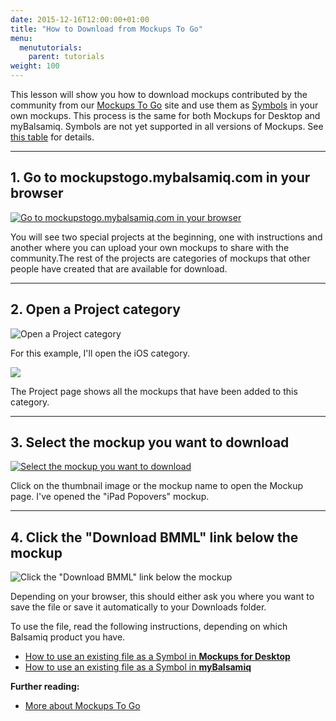 ```yaml
---
date: 2015-12-16T12:00:00+01:00
title: "How to Download from Mockups To Go"
menu:
  menututorials:
    parent: tutorials
weight: 100
---
```


This lesson will show you how to download mockups contributed by the community from our [Mockups To Go](https://mockupstogo.mybalsamiq.com) site and use them as [Symbols](https://docs.balsamiq.com/desktop/symbols/) in your own mockups. This process is the same for both Mockups for Desktop and myBalsamiq. Symbols are not yet supported in all versions of Mockups. See [this table](https://balsamiq.com/products/compare/) for details.

* * *

## 1\. Go to mockupstogo.mybalsamiq.com in your browser

[![Go to mockupstogo.mybalsamiq.com in your browser](https://media.balsamiq.com/img/support/guides/How_to_Download_from_Mockups_To_Go/media_1380038358834.png)](https://media.balsamiq.com/img/support/guides/How_to_Download_from_Mockups_To_Go/media_1380038358834_lg.png "1\. Go to mockupstogo.mybalsamiq.com in your browser")

You will see two special projects at the beginning, one with instructions and another where you can upload your own mockups to share with the community.The rest of the projects are categories of mockups that other people have created that are available for download.

* * *

## 2\. Open a Project category

![Open a Project category](https://media.balsamiq.com/img/support/guides/How_to_Download_from_Mockups_To_Go/media_1380038638219.png)

For this example, I'll open the iOS category.

[![](https://media.balsamiq.com/img/support/guides/How_to_Download_from_Mockups_To_Go/media_1380038693574.png)](https://media.balsamiq.com/img/support/guides/How_to_Download_from_Mockups_To_Go/media_1380038693574_lg.png "2\. ")

The Project page shows all the mockups that have been added to this category.

* * *

## 3\. Select the mockup you want to download

[![Select the mockup you want to download](https://media.balsamiq.com/img/support/guides/How_to_Download_from_Mockups_To_Go/media_1380038907960.png)](https://media.balsamiq.com/img/support/guides/How_to_Download_from_Mockups_To_Go/media_1380038907960_lg.png "3\. Select the mockup you want to download")

Click on the thumbnail image or the mockup name to open the Mockup page. I've opened the "iPad Popovers" mockup.

* * *

## 4\. Click the "Download BMML" link below the mockup

![Click the "Download BMML" link below the mockup](https://media.balsamiq.com/img/support/guides/How_to_Download_from_Mockups_To_Go/media_1380039071750.png)

Depending on your browser, this should either ask you where you want to save the file or save it automatically to your Downloads folder.

To use the file, read the following instructions, depending on which Balsamiq product you have.

*   [How to use an existing file as a Symbol in **Mockups for Desktop**](https://docs.balsamiq.com/desktop/symbols/#importing-symbols)
*   [How to use an existing file as a Symbol in **myBalsamiq**](/tutorials/filesymbolmyb/)

**Further reading:**

*   [More about Mockups To Go](/resources/mockupstogo/)